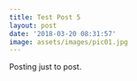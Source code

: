 ```yaml
---
title: Test Post 5
layout: post
date: '2018-03-20 08:31:57'
image: assets/images/pic01.jpg
---
```


Posting just to post.
